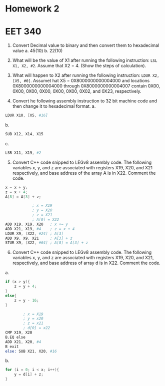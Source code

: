 # Homework 2
# EET 340

1. Convert Decimal value to binary and then convert them to hexadecimal value
a. 45(10)
b. 22(10)

2. What will be the value of X1 after running the following instruction: `LSL X1, X2, #2`. Assume that X2 = 4. (Show the steps of calculation).

3. What will happen to X2 after running the following instruction: `LDUR X2, [X5, #0]`. Assumet hat X5 = 0X8000000000004000 and locations 0X8000000000004000 through 0X8000000000004007 contain 0X00, 0X00, 0X00, 0X00, 0X00, 0X00, 0X02, and 0X23, respectively.

4. Convert he following assembly instruction to 32 bit machine code and then change it to hexadecimal format.
a.
```S
LDUR X10, [X5, #16]
```

b.
```S
SUB X12, X14, X15
```

c.
```S
LSR X11, X19, #2
```

5. Convert C++ code snipped to LEGv8 assembly code. The following variables x, y, and z are associated with registers X19, X20, and X21 respectively, and base address of the array A is in X22. Comment the code.

```cpp
x = x + y;
z = x + 4;
A[8] = A[3] + z;
```

```S
			; x = X19
			; y = X20
			; z = X21
			; A[0] = X22
ADD X19, X19, X20	; x += y
ADD X21, X19, #4	; z = x + 4
LDUR X9, [X22, #24]	; A[3]
ADD X9, X9, X21		; A[3] + z
STUR X9, [X22, #64]	; A[8] = A[3] + z
```

6. Convert C++ code snipped to LEGv8 assembly code. The following variables x, y, and z are associated with registers X19, X20, and X21, respectively, and base address of array d is in X22. Comment the code.

a.
```cpp
if (x > y){
	z = y + 4;
}
else{
	z = y - 16;
}
```

```S
		; x = X19
		; y = x20
		; z = x21
		; d[0] = x22
CMP X19, X20
B.EQ else
ADD X21, X20, #4
B exit
else: SUB X21, X20, #16
```

b.
```cpp
for (i = 0; i < x; i++){
	y = d[i] + z;
}
```
